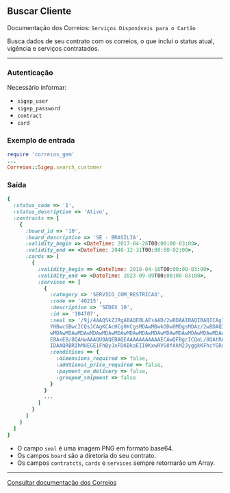 ## Buscar Cliente

Documentação dos Correios: `Serviços Disponíveis para o Cartão`

Busca dados de seu contrato com os correios, o que inclui o status atual, vigência e serviços contratados.

____

### Autenticação
Necessário informar:
* `sigep_user`
* `sigep_password`
* `contract`
* `card`

### Exemplo de entrada

```ruby
require 'correios_gem'
...
Correios::Sigep.search_customer
```

### Saída

```ruby
{
  :status_code => '1',
  :status_description => 'Ativo',
  :contracts => [
    {
      :board_id => '10',
      :board_description => 'SE - BRASÍLIA',
      :validity_begin => <DateTime: 2017-04-26T00:00:00-03:00>,
      :validity_end => <DateTime: 2040-12-31T00:00:00-02:00>,
      :cards => [
        {
          :validity_begin => <DateTime: 2018-04-16T00:00:00-03:00>,
          :validity_end => <DateTime: 2023-09-09T00:00:00-03:00>,
          :services => [
            {
              :category => 'SERVICO_COM_RESTRICAO',
              :code => '40215',
              :description => 'SEDEX 10',
              :id => '104707',
              :seal => '/9j/4AAQSkZJRgABAQEBLAEsAAD/2wBDAAIBAQIBAQICAgICAgICAwUDAwMDAwYEBAMFBw
              YHBwcGBwcICQsJCAgKCAcHCg0KCgsMDAwMBwkODw0MDgsMDAz/2wBDAQICAgMDAwYDAwYMCAcIDAwMDA
              wMDAwMDAwMDAwMDAwMDAwMDAwMDAwMDAwMDAwMDAwMDAwMDAwMDAwMDAwMDAz/wAARCADRAVsDASIAAh
              EBAxEB/8QAHwAAAQUBAQEBAQEAAAAAAAAAAAECAwQFBgcICQoL/8QAtRAAAgEDAwIEAwUFBAQAAAF9AQ
              IDAAQRBRIhMUEGE1FhByJxFDKBkaEII0KxwRVS0fAkM2JyggkKFhcYGRolJicoKSo0NTY3ODk6Q0...'
              :conditions => {
                :dimensions_required => false,
                :addtional_price_required => false,
                :payment_on_delivery => false,
                :grouped_shipment => false
              }
            }
            ...
          ]
        }
      ]
    }
  ]
}
```
* O campo `seal` é uma imagem PNG em formato base64.
* Os campos `board` são a diretoria do seu contrato.
* Os campos `contratcts`, `cards` e `services` sempre retornarão um Array.

---

[Consultar documentação dos Correios](CORREIOS_DOCUMENT.pdf)
